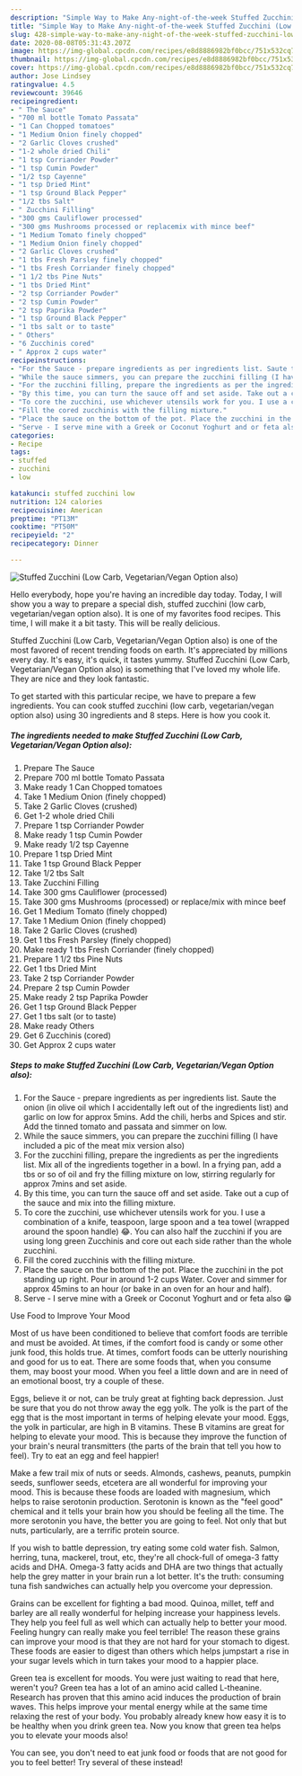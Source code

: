 ```yaml
---
description: "Simple Way to Make Any-night-of-the-week Stuffed Zucchini (Low Carb, Vegetarian/Vegan Option also)"
title: "Simple Way to Make Any-night-of-the-week Stuffed Zucchini (Low Carb, Vegetarian/Vegan Option also)"
slug: 428-simple-way-to-make-any-night-of-the-week-stuffed-zucchini-low-carb-vegetarian-vegan-option-also
date: 2020-08-08T05:31:43.207Z
image: https://img-global.cpcdn.com/recipes/e8d8886982bf0bcc/751x532cq70/stuffed-zucchini-low-carb-vegetarianvegan-option-also-recipe-main-photo.jpg
thumbnail: https://img-global.cpcdn.com/recipes/e8d8886982bf0bcc/751x532cq70/stuffed-zucchini-low-carb-vegetarianvegan-option-also-recipe-main-photo.jpg
cover: https://img-global.cpcdn.com/recipes/e8d8886982bf0bcc/751x532cq70/stuffed-zucchini-low-carb-vegetarianvegan-option-also-recipe-main-photo.jpg
author: Jose Lindsey
ratingvalue: 4.5
reviewcount: 39646
recipeingredient:
- " The Sauce"
- "700 ml bottle Tomato Passata"
- "1 Can Chopped tomatoes"
- "1 Medium Onion finely chopped"
- "2 Garlic Cloves crushed"
- "1-2 whole dried Chili"
- "1 tsp Corriander Powder"
- "1 tsp Cumin Powder"
- "1/2 tsp Cayenne"
- "1 tsp Dried Mint"
- "1 tsp Ground Black Pepper"
- "1/2 tbs Salt"
- " Zucchini Filling"
- "300 gms Cauliflower processed"
- "300 gms Mushrooms processed or replacemix with mince beef"
- "1 Medium Tomato finely chopped"
- "1 Medium Onion finely chopped"
- "2 Garlic Cloves crushed"
- "1 tbs Fresh Parsley finely chopped"
- "1 tbs Fresh Corriander finely chopped"
- "1 1/2 tbs Pine Nuts"
- "1 tbs Dried Mint"
- "2 tsp Corriander Powder"
- "2 tsp Cumin Powder"
- "2 tsp Paprika Powder"
- "1 tsp Ground Black Pepper"
- "1 tbs salt or to taste"
- " Others"
- "6 Zucchinis cored"
- " Approx 2 cups water"
recipeinstructions:
- "For the Sauce - prepare ingredients as per ingredients list. Saute the onion (in olive oil which I accidentally left out of the ingredients list) and garlic on low for approx 5mins. Add the chili, herbs and Spices and stir. Add the tinned tomato and passata and simmer on low."
- "While the sauce simmers, you can prepare the zucchini filling (I have included a pic of the meat mix version also)"
- "For the zucchini filling, prepare the ingredients as per the ingredients list. Mix all of the ingredients together in a bowl. In a frying pan, add a tbs or so of oil and fry the filling mixture on low, stirring regularly for approx 7mins and set aside."
- "By this time, you can turn the sauce off and set aside. Take out a cup of the sauce and mix into the filling mixture."
- "To core the zucchini, use whichever utensils work for you. I use a combination of a knife, teaspoon, large spoon and a tea towel (wrapped around the spoon handle) 😂. You can also half the zucchini if you are using long green Zucchinis and core out each side rather than the whole zucchini."
- "Fill the cored zucchinis with the filling mixture."
- "Place the sauce on the bottom of the pot. Place the zucchini in the pot standing up right. Pour in around 1-2 cups Water. Cover and simmer for approx 45mins to an hour (or bake in an oven for an hour and half)."
- "Serve - I serve mine with a Greek or Coconut Yoghurt and or feta also 😁"
categories:
- Recipe
tags:
- stuffed
- zucchini
- low

katakunci: stuffed zucchini low 
nutrition: 124 calories
recipecuisine: American
preptime: "PT13M"
cooktime: "PT50M"
recipeyield: "2"
recipecategory: Dinner

---
```



![Stuffed Zucchini (Low Carb, Vegetarian/Vegan Option also)](https://img-global.cpcdn.com/recipes/e8d8886982bf0bcc/751x532cq70/stuffed-zucchini-low-carb-vegetarianvegan-option-also-recipe-main-photo.jpg)

Hello everybody, hope you're having an incredible day today. Today, I will show you a way to prepare a special dish, stuffed zucchini (low carb, vegetarian/vegan option also). It is one of my favorites food recipes. This time, I will make it a bit tasty. This will be really delicious.

Stuffed Zucchini (Low Carb, Vegetarian/Vegan Option also) is one of the most favored of recent trending foods on earth. It's appreciated by millions every day. It's easy, it's quick, it tastes yummy. Stuffed Zucchini (Low Carb, Vegetarian/Vegan Option also) is something that I've loved my whole life. They are nice and they look fantastic.




To get started with this particular recipe, we have to prepare a few ingredients. You can cook stuffed zucchini (low carb, vegetarian/vegan option also) using 30 ingredients and 8 steps. Here is how you cook it.

<!--inarticleads1-->

##### The ingredients needed to make Stuffed Zucchini (Low Carb, Vegetarian/Vegan Option also):

1. Prepare  The Sauce
1. Prepare 700 ml bottle Tomato Passata
1. Make ready 1 Can Chopped tomatoes
1. Take 1 Medium Onion (finely chopped)
1. Take 2 Garlic Cloves (crushed)
1. Get 1-2 whole dried Chili
1. Prepare 1 tsp Corriander Powder
1. Make ready 1 tsp Cumin Powder
1. Make ready 1/2 tsp Cayenne
1. Prepare 1 tsp Dried Mint
1. Take 1 tsp Ground Black Pepper
1. Take 1/2 tbs Salt
1. Take  Zucchini Filling
1. Take 300 gms Cauliflower (processed)
1. Take 300 gms Mushrooms (processed) or replace/mix with mince beef
1. Get 1 Medium Tomato (finely chopped)
1. Take 1 Medium Onion (finely chopped)
1. Take 2 Garlic Cloves (crushed)
1. Get 1 tbs Fresh Parsley (finely chopped)
1. Make ready 1 tbs Fresh Corriander (finely chopped)
1. Prepare 1 1/2 tbs Pine Nuts
1. Get 1 tbs Dried Mint
1. Take 2 tsp Corriander Powder
1. Prepare 2 tsp Cumin Powder
1. Make ready 2 tsp Paprika Powder
1. Get 1 tsp Ground Black Pepper
1. Get 1 tbs salt (or to taste)
1. Make ready  Others
1. Get 6 Zucchinis (cored)
1. Get  Approx 2 cups water




<!--inarticleads2-->

##### Steps to make Stuffed Zucchini (Low Carb, Vegetarian/Vegan Option also):

1. For the Sauce - prepare ingredients as per ingredients list. Saute the onion (in olive oil which I accidentally left out of the ingredients list) and garlic on low for approx 5mins. Add the chili, herbs and Spices and stir. Add the tinned tomato and passata and simmer on low.
1. While the sauce simmers, you can prepare the zucchini filling (I have included a pic of the meat mix version also)
1. For the zucchini filling, prepare the ingredients as per the ingredients list. Mix all of the ingredients together in a bowl. In a frying pan, add a tbs or so of oil and fry the filling mixture on low, stirring regularly for approx 7mins and set aside.
1. By this time, you can turn the sauce off and set aside. Take out a cup of the sauce and mix into the filling mixture.
1. To core the zucchini, use whichever utensils work for you. I use a combination of a knife, teaspoon, large spoon and a tea towel (wrapped around the spoon handle) 😂. You can also half the zucchini if you are using long green Zucchinis and core out each side rather than the whole zucchini.
1. Fill the cored zucchinis with the filling mixture.
1. Place the sauce on the bottom of the pot. Place the zucchini in the pot standing up right. Pour in around 1-2 cups Water. Cover and simmer for approx 45mins to an hour (or bake in an oven for an hour and half).
1. Serve - I serve mine with a Greek or Coconut Yoghurt and or feta also 😁




Use Food to Improve Your Mood


Most of us have been conditioned to believe that comfort foods are terrible and must be avoided. At times, if the comfort food is candy or some other junk food, this holds true. At times, comfort foods can be utterly nourishing and good for us to eat. There are some foods that, when you consume them, may boost your mood. When you feel a little down and are in need of an emotional boost, try a couple of these.

Eggs, believe it or not, can be truly great at fighting back depression. Just be sure that you do not throw away the egg yolk. The yolk is the part of the egg that is the most important in terms of helping elevate your mood. Eggs, the yolk in particular, are high in B vitamins. These B vitamins are great for helping to elevate your mood. This is because they improve the function of your brain's neural transmitters (the parts of the brain that tell you how to feel). Try to eat an egg and feel happier!

Make a few trail mix of nuts or seeds. Almonds, cashews, peanuts, pumpkin seeds, sunflower seeds, etcetera are all wonderful for improving your mood. This is because these foods are loaded with magnesium, which helps to raise serotonin production. Serotonin is known as the "feel good" chemical and it tells your brain how you should be feeling all the time. The more serotonin you have, the better you are going to feel. Not only that but nuts, particularly, are a terrific protein source.

If you wish to battle depression, try eating some cold water fish. Salmon, herring, tuna, mackerel, trout, etc, they're all chock-full of omega-3 fatty acids and DHA. Omega-3 fatty acids and DHA are two things that actually help the grey matter in your brain run a lot better. It's the truth: consuming tuna fish sandwiches can actually help you overcome your depression. 

Grains can be excellent for fighting a bad mood. Quinoa, millet, teff and barley are all really wonderful for helping increase your happiness levels. They help you feel full as well which can actually help to better your mood. Feeling hungry can really make you feel terrible! The reason these grains can improve your mood is that they are not hard for your stomach to digest. These foods are easier to digest than others which helps jumpstart a rise in your sugar levels which in turn takes your mood to a happier place.

Green tea is excellent for moods. You were just waiting to read that here, weren't you? Green tea has a lot of an amino acid called L-theanine. Research has proven that this amino acid induces the production of brain waves. This helps improve your mental energy while at the same time relaxing the rest of your body. You probably already knew how easy it is to be healthy when you drink green tea. Now you know that green tea helps you to elevate your moods also!

You can see, you don't need to eat junk food or foods that are not good for you to feel better! Try several of these instead!

